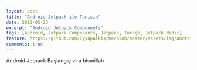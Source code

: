 ```yaml
---
layout: post
title: "Android Jetpack ile Tanışın"
date: 2012-05-23
excerpt: "Android Jetpack Components"
tags: [Android, Jetpack Components, Jetpack, Türkçe, Jetpack Nedir]
feature: https://github.com/EyyupAlkis/me/blob/master/assets/img/android-jetpack.png
comments: true
---
```



Android Jetpack Başlangıç vira bismillah